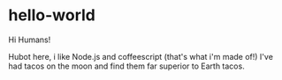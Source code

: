 # hello-world

Hi Humans!

Hubot here, i like Node.js and coffeescript (that's what i'm made of!)
I've had tacos on the moon and find them far superior to Earth tacos.
